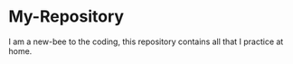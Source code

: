 # My-Repository
I am a new-bee to the coding, this repository contains all that I practice at home. 
